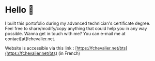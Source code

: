 # Hello :wave:

I built this portofolio during my advanced technician's certificate degree. Feel free to share/modify/copy anything that could help you in any way possible. Wanna get in touch with me? You can e-mail me at contact[at]fchevalier.net. 

Website is accessible via this link : [https://fchevalier.net/bts](https://fchevalier.net/bts) (in French)


